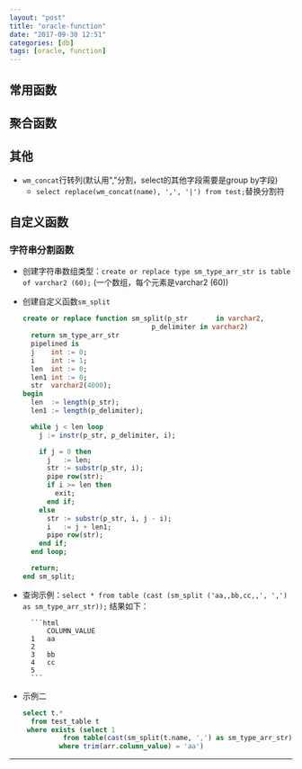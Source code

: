 ```yaml
---
layout: "post"
title: "oracle-function"
date: "2017-09-30 12:51"
categories: [db]
tags: [oracle, function]
---
```


## 常用函数

## 聚合函数

## 其他

- `wm_concat`行转列(默认用","分割，select的其他字段需要是group by字段)
    - `select replace(wm_concat(name), ',', '|') from test;`替换分割符


## 自定义函数

### 字符串分割函数

- 创建字符串数组类型：`create or replace type sm_type_arr_str is table of varchar2 (60);` (一个数组，每个元素是varchar2 (60))
- 创建自定义函数`sm_split`

    ```sql
    create or replace function sm_split(p_str       in varchar2,
                                    p_delimiter in varchar2)
      return sm_type_arr_str
      pipelined is
      j    int := 0;
      i    int := 1;
      len  int := 0;
      len1 int := 0;
      str  varchar2(4000);
    begin
      len  := length(p_str);
      len1 := length(p_delimiter);

      while j < len loop
        j := instr(p_str, p_delimiter, i);

        if j = 0 then
          j   := len;
          str := substr(p_str, i);
          pipe row(str);
          if i >= len then
            exit;
          end if;
        else
          str := substr(p_str, i, j - i);
          i   := j + len1;
          pipe row(str);
        end if;
      end loop;

      return;
    end sm_split;
    ```
- 查询示例：`select * from table (cast (sm_split ('aa,,bb,cc,,', ',') as sm_type_arr_str));` 结果如下：

        ```html
            COLUMN_VALUE
        1	aa
        2
        3	bb
        4	cc
        5
        ```
- 示例二

    ```sql
    select t.*
      from test_table t
     where exists (select 1
              from table(cast(sm_split(t.name, ',') as sm_type_arr_str)) arr
             where trim(arr.column_value) = 'aa')
    ```











---
